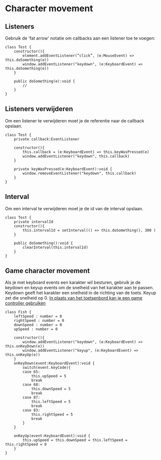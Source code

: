 # Character movement

## Listeners

Gebruik de 'fat arrow' notatie om callbacks aan een listener toe te voegen:
```
class Test {
    constructor(){
        element.addEventListener(“click”, (e:MouseEvent) => this.doSomething(e))
        window.addEventListener("keydown", (e:KeyboardEvent) => this.doSomething(e))
    }

    public doSomething(e):void {
        //
    }
}
```

## Listeners verwijderen

Om een listener te verwijderen moet je de referentie naar de callback opslaan.
```
class Test {
    private callback:EventListener

    constructor(){
        this.callback = (e:KeyboardEvent) => this.keyWasPressed(e)
        window.addEventListener("keydown", this.callback)
    }

    private keyWasPressed(e:KeyboardEvent):void {
        window.removeEventListener("keydown", this.callback)
    }
}
```

## Interval

Om een interval te verwijderen moet je de id van de interval opslaan.
```
class Test {
    private intervalId
    constructor(){
        this.intervalId = setInterval(() => this.doSomething(), 300 )
    }

    public doSomething():void {
        clearInterval(this.intervalId)
    }
}
```

## Game character movement

Als je met keyboard events een karakter wil besturen, gebruik je de keydown en keyup events om de snelheid van het karakter aan te passen. Keydown geeft het karakter een snelheid in de richting van de toets. Keyup zet die snelheid op 0. [In plaats van het toetsenbord kan je een game controller gebruiken](https://developer.mozilla.org/en-US/docs/Web/API/Gamepad_API/Using_the_Gamepad_API)

```
class Fish {
    leftSpeed : number = 0
    rightSpeed : number = 0
    downSpeed : number = 0
    upSpeed : number = 0

    constructor(){
        window.addEventListener("keydown", (e:KeyboardEvent) => this.onKeyDown(e))
        window.addEventListener("keyup", (e:KeyboardEvent) => this.onKeyUp(e))
    }
    onKeyDown(event:KeyboardEvent):void {
        switch(event.keyCode){
        case 65:
            this.upSpeed = 5
            break
        case 68:
            this.downSpeed = 5
            break
        case 87:
            this.leftSpeed = 5
            break
        case 83:
            this.rightSpeed = 5
            break
        }
    }
    
    onKeyUp(event:KeyboardEvent):void {
        this.upSpeed = this.downSpeed = this.leftSpeed = this.rightSpeed = 0
    }
}
```

